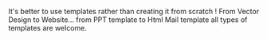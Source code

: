 It's better to use templates rather than creating it from scratch ! From Vector Design to Website... from PPT template to Html Mail template all types of templates are welcome.
